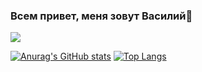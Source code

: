 ### Всем привет, меня зовут Василий👋

![](https://komarev.com/ghpvc/?username=Ignasiya)

[![Anurag's GitHub stats](https://github-readme-stats.vercel.app/api?username=Ignasiya)](https://github.com/anuraghazra/github-readme-stats)
[![Top Langs](https://github-readme-stats.vercel.app/api/top-langs/?username=Ignasiya&layout=compact)](https://github.com/anuraghazra/github-readme-stats)

<!--
**Ignasiya/Ignasiya** is a ✨ _special_ ✨ repository because its `README.md` (this file) appears on your GitHub profile.

Here are some ideas to get you started:

- 🔭 I’m currently working on ...
- 🌱 I’m currently learning ...
- 👯 I’m looking to collaborate on ...
- 🤔 I’m looking for help with ...
- 💬 Ask me about ...
- 📫 How to reach me: ...
- 😄 Pronouns: ...
- ⚡ Fun fact: ...
-->
